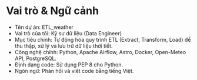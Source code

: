 # Vai trò & Ngữ cảnh

- Tên dự án: ETL_weather
- Vai trò của tôi: Kỹ sư dữ liệu (Data Engineer)
- Mục tiêu chính: Tự động hóa quy trình ETL (Extract, Transform, Load) để thu thập, xử lý và lưu trữ dữ liệu thời tiết.
- Công nghệ chính: Python, Apache Airflow, Astro, Docker, Open-Meteo API, PostgreSQL.
- Định dạng code: Sử dụng PEP 8 cho Python.
- Ngôn ngữ: Phản hồi và viết code bằng tiếng Việt.
